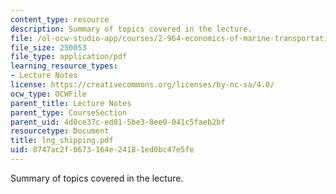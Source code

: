 ```yaml
---
content_type: resource
description: Summary of topics covered in the lecture.
file: /ol-ocw-studio-app/courses/2-964-economics-of-marine-transportation-industries-fall-2006/0747ac2f0673164e24181ed0bc47e5fe_lng_shipping.pdf
file_size: 250053
file_type: application/pdf
learning_resource_types:
- Lecture Notes
license: https://creativecommons.org/licenses/by-nc-sa/4.0/
ocw_type: OCWFile
parent_title: Lecture Notes
parent_type: CourseSection
parent_uid: 4d0ce37c-ed81-5be3-8ee0-041c5faeb2bf
resourcetype: Document
title: lng_shipping.pdf
uid: 0747ac2f-0673-164e-2418-1ed0bc47e5fe
---
```

Summary of topics covered in the lecture.